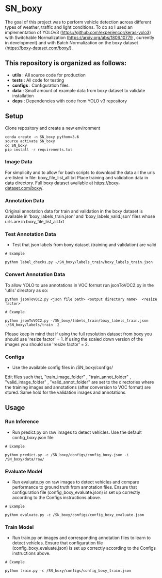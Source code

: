 # SN_boxy

The goal of this project was to perform vehicle detection across different types of weather, traffic and light conditions. 
To do so I used an implementation of YOLOv3 (https://github.com/experiencor/keras-yolo3) with Switchable Normalization (https://arxiv.org/abs/1806.10779 , currently in development) and with Batch Normalization on the boxy dataset (https://boxy-dataset.com/boxy/).

## This repository is organized as follows:

- **utils** : All source code for production
- **tests** : All code for testing
- **configs** : Configuration files.
- **data** : Small amount of example data from boxy dataset to validate installation
- **deps** : Dependencies with code from YOLO v3 repository

## Setup

Clone repository and create a new environment
```
conda create -n SN_boxy python=3.6
source activate SN_boxy
cd SN_boxy
pip install -r requirements.txt
```

### Image Data

For simplicity and to allow for bash scripts to download the data all the urls are listed in file: boxy_file_list_all.txt
Place training and validation data in data directory. 
Full boxy dataset available at https://boxy-dataset.com/boxy/.


### Annotation Data

Original annotation data for train and validation in the boxy dataset is available in 'boxy_labels_train.json' and 'boxy_labels_valid.json' files whose urls are in boxy_file_list_all.txt


### Test Annotation Data

- Test that json labels from boxy dataset (training and validation) are valid
```
# Example

python label_checks.py -/SN_boxy/labels_train/boxy_labels_train.json 

```

### Convert Annotation Data

To allow YOLO to use annotations in VOC format run jsonToVOC2.py in the 'utils' directory as so:

```
python jsonToVOC2.py <json file path> <output directory name>  <resize factor>

# Example

python jsonToVOC2.py -/SN_boxy/labels_train/boxy_labels_train.json -/SN_boxy/labels/train  2

```

Please keep in mind that if using the full resolution dataset from boxy you should use 'resize factor' = 1.
If using the scaled down version of the images you should use 'resize factor' = 2.  

### Configs

- Use the available config files in /SN_boxy/configs/

Edit files such that, "train_image_folder" , "train_annot_folder" , "valid_image_folder" , "valid_annot_folder" are set to the directories where the training images and annotations (after conversion to VOC format) are stored. Same hold for the validation images and annotations.

## Usage 

### Run Inference

- Run predict.py on raw images to detect vehicles. Use the default config_boxy.json file 
```
# Example

python predict.py -c /SN_boxy/configs/config_boxy.json -i /SN_boxy/data/raw/

```

### Evaluate Model

- Run evaluate.py on raw images to detect vehicles and compare performance to ground truth from annotation files. Ensure that configuration file (config_boxy_evaluate.json) is set up correctly according to the Configs instructions above.

```
# Example

python evaluate.py -c /SN_boxy/configs/config_boxy_evaluate.json

```

### Train Model

- Run train.py on images and corresponding annotation files to learn to detect vehicles. Ensure that configuration file (config_boxy_evaluate.json) is set up correctly according to the Configs instructions above.

```
# Example

python train.py -c /SN_boxy/configs/config_boxy_train.json

```




